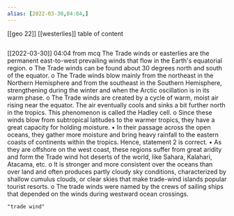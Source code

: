 ```yaml
---
alias: [2022-03-30,04:04,]
---
```

[[geo 22]] [[westerlies]]
table of content
```toc
```

[[2022-03-30]] 04:04
from mcq
The Trade winds or easterlies are the permanent east-to-west prevailing winds that flow in the Earth's equatorial region.
o The Trade winds can be found about 30 degrees north and south of the equator.
o The Trade winds blow mainly from the northeast in the Northern Hemisphere and from the southeast in the Southern Hemisphere, strengthening during the winter
and when the Arctic oscillation is in its warm phase.
o The Trade winds are created by a cycle of warm, moist air rising near the equator. The air eventually cools and sinks a bit further north in the tropics. This
phenomenon is called the Hadley cell.
o Since these winds blow from subtropical latitudes to the warmer tropics, they have a great capacity for holding moisture.
• In their passage across the open oceans, they gather more moisture and bring heavy rainfall to the eastern coasts of continents within the
tropics. Hence, statement 2 is correct.
• As they are offshore on the west coast, these regions suffer from great aridity and form the Trade wind hot deserts of the world, like Sahara, Kalahari,
Atacama, etc.
o It is stronger and more consistent over the oceans than over land and often produces partly cloudy sky conditions, characterized by shallow cumulus clouds, or
clear skies that make trade-wind islands popular tourist resorts.
o The trade winds were named by the crews of sailing ships that depended on the winds during westward ocean crossings.
```query
"trade wind"
```